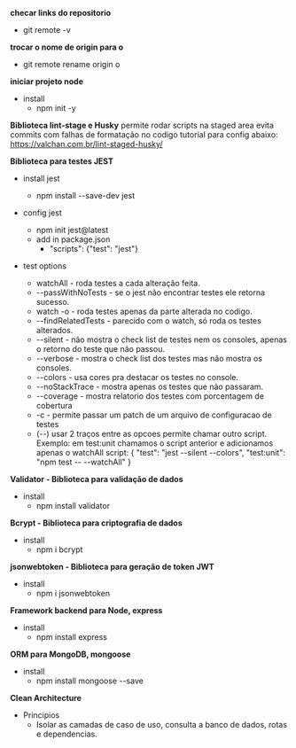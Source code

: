 **checar links do repositorio**
- git remote -v

**trocar o nome de origin para o**
- git remote rename origin o

**iniciar projeto node**
- install
  - npm init -y

**Biblioteca lint-stage e Husky**
permite rodar scripts na staged area
evita commits com falhas de formatação no codigo
tutorial para config abaixo:
https://valchan.com.br/lint-staged-husky/

**Biblioteca para testes JEST**
- install jest 
  - npm install --save-dev jest
- config jest
  - npm init jest@latest
  - add in package.json 
    - "scripts": {"test": "jest"}

- test options
  - watchAll - roda testes a cada alteração feita.
  - --passWithNoTests - se o jest não encontrar testes ele retorna sucesso.
  - watch -o - roda testes apenas da parte alterada no codigo.
  - --findRelatedTests - parecido com o watch, só roda os testes alterados.
  - --silent - não mostra o check list de testes nem os consoles, apenas o retorno do teste que não passou.
  - --verbose - mostra o check list dos testes mas não mostra os consoles.
  - --colors - usa cores pra destacar os testes no console.
  - --noStackTrace - mostra apenas os testes que não passaram.
  - --coverage - mostra relatorio dos testes com porcentagem de cobertura
  -  -c - permite passar um patch de um arquivo de configuracao de testes
  - (--) usar 2 traços entre as opcoes permite chamar outro script. 
          Exemplo: em test:unit chamamos o script anterior e adicionamos apenas o watchAll
          script: {
            "test": "jest --silent --colors",
            "test:unit": "npm test -- --watchAll"
          }  
          
**Validator - Biblioteca para validação de dados**
- install 
  - npm install validator

**Bcrypt - Biblioteca para criptografia de dados**
- install
  - npm i bcrypt

**jsonwebtoken - Biblioteca para geração de token JWT**
- install
  - npm i jsonwebtoken  

**Framework backend  para Node, express**
- install
  - npm install express

**ORM para MongoDB, mongoose**
- install
  - npm install mongoose --save

**Clean Architecture**
- Principios
  - Isolar as camadas de caso de uso, consulta a banco de dados, rotas e dependencias.  